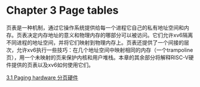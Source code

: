 # Chapter 3 Page tables

页表是一种机制，通过它操作系统提供给每一个进程它自己的私有地址空间和内存。页表决定内存地址的意义和物理内存的哪部分可以被访问。它们允许xv6隔离不同进程的地址空间，并将它们映射到物理内存上。页表还提供了一个间接的层次，允许xv6执行一些技巧：在几个地址空间中映射相同的内存（一个trampoline页），用一个未映射的页来保护内核和用户堆栈。本章的其余部分将解释RISC-V硬件提供的页表以及xv6如何使用它们。

[3.1 Paging hardware 分页硬件](https://www.notion.so/3-1-Paging-hardware-c5ed208998b041918a9a1554eeb86160)